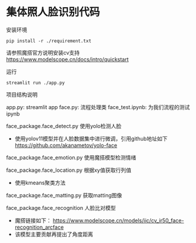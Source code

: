 # 集体照人脸识别代码


安装环境

```
pip install -r ./requirement.txt
```
请参照魔搭官方说明安装cv支持
https://www.modelscope.cn/docs/intro/quickstart

运行

```
streamlit run ./app.py
```

项目结构说明

app.py: streamlit app
face.py: 流程处理类
face_test.ipynb: 为我们流程的测试ipynb

face_package.face_detect.py 使用yolo检测人脸
+ 使用yolov11模型并在人脸数据集中进行微调，引用github地址如下 https://github.com/akanametov/yolo-face


face_package.face_emotion.py 使用魔搭模型检测情绪

face_package.face_location.py 根据xy值获取行列值
+ 使用kmeans聚类方法


face_package.face_matting.py 获取matting图像

face_package.face_recognition 人脸比对模型
- 魔搭链接如下： https://www.modelscope.cn/models/iic/cv_ir50_face-recognition_arcface
- 该模型主要贡献再提出了角度距离

